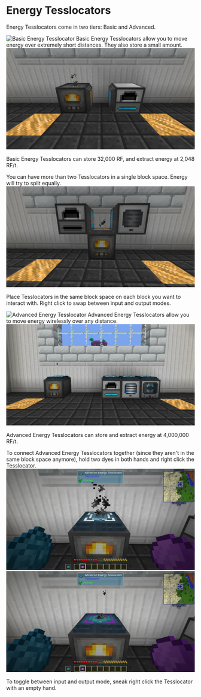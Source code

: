 # Energy Tesslocators

Energy Tesslocators come in two tiers: Basic and Advanced.

![Basic Energy Tesslocator](item:tesslocator:basic\_energy\_tesslocator)
Basic Energy Tesslocators allow you to move energy over extremely short distances. They also store a small amount.
![They can only move items 1 block away](tesslocator.png)

Basic Energy Tesslocators can store 32,000 RF, and extract energy at 2,048 RF/t.

You can have more than two Tesslocators in a single block space. Energy will try to split equally.
![The Tesslocator at the top is set to Output](multiple.png)

Place Tesslocators in the same block space on each block you want to interact with. Right click to swap between input and output modes.

![Advanced Energy Tesslocator](item:tesslocator:advanced\_energy\_tesslocator)
Advanced Energy Tesslocators allow you to move energy wirelessly over any distance.
![](advanced.png)

Advanced Energy Tesslocators can store and extract energy at 4,000,000 RF/t.

To connect Advanced Energy Tesslocators together (since they aren't in the same block space anymore), hold two dyes in both hands and right click the Tesslocator.
![](before.png)
![](after.png)

To toggle between input and output mode, sneak right click the Tesslocator with an empty hand.
